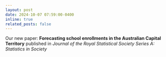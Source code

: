 ```yaml
---
layout: post
date: 2024-10-07 07:59:00-0400
inline: true
related_posts: false
---
```


Our new paper: <a href="https://doi.org/10.1093/jrsssa/qnae094" style="color: inherit; text-decoration: none;">**Forecasting school enrollments in the Australian Capital Territory**</a> published in *Journal of the Royal Statistical Society Series A: Statistics in Society*
